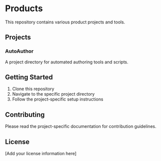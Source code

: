 # Products

This repository contains various product projects and tools.

## Projects

### AutoAuthor
A project directory for automated authoring tools and scripts.

## Getting Started

1. Clone this repository
2. Navigate to the specific project directory
3. Follow the project-specific setup instructions

## Contributing

Please read the project-specific documentation for contribution guidelines.

## License

[Add your license information here] 